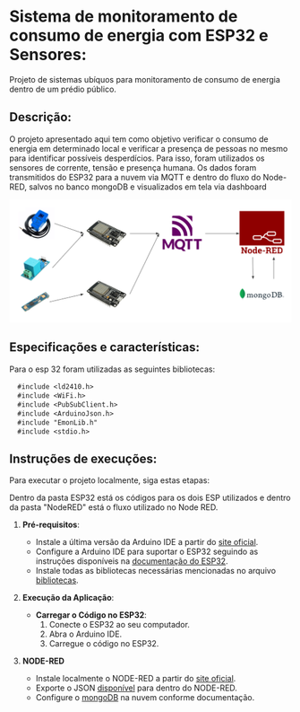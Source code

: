 # Sistema de monitoramento de consumo de energia com ESP32 e Sensores:
Projeto de sistemas ubíquos para monitoramento de consumo de energia dentro de um prédio público.

## Descrição:

O projeto apresentado aqui tem como objetivo verificar o consumo de energia em determinado local e verificar a presença de pessoas no mesmo para identificar possíveis desperdícios. Para isso, foram utilizados os sensores de corrente, tensão e presença humana. Os dados foram transmitidos do ESP32 para a nuvem via MQTT e dentro do fluxo do Node-RED, salvos no banco mongoDB e visualizados em tela via dashboard


![arquitetura](./arquitetura.png)

## Especificações e características:

Para o esp 32 foram utilizadas as seguintes bibliotecas:
```
  #include <ld2410.h>
  #include <WiFi.h>
  #include <PubSubClient.h>
  #include <ArduinoJson.h>
  #include "EmonLib.h"
  #include <stdio.h>
```


## Instruções de execuções:

Para executar o projeto localmente, siga estas etapas:

Dentro da pasta ESP32 está os códigos para os dois ESP utilizados e dentro da pasta "NodeRED" está o fluxo utilizado no Node RED.

1. **Pré-requisitos**:
   - Instale a última versão da Arduino IDE a partir do [site oficial](https://www.arduino.cc/en/software).
   - Configure a Arduino IDE para suportar o ESP32 seguindo as instruções disponíveis na [documentação do ESP32](https://docs.espressif.com/projects/arduino-esp32/en/latest/installing.html).
   - Instale todas as bibliotecas necessárias mencionadas no arquivo [bibliotecas](./bibliotecas.txt).

2. **Execução da Aplicação**:
   - **Carregar o Código no ESP32**:
     1. Conecte o ESP32 ao seu computador.
     2. Abra o Arduino IDE.
     3. Carregue o código no ESP32.

3. **NODE-RED**
   - Instale localmente o NODE-RED a partir do [site oficial](https://nodered.org/docs/getting-started/local).
   - Exporte o JSON [disponível](https://github.com/welintonbg/EnergyMonitoring/blob/main/NodeRED/flows.json) para dentro do NODE-RED.
   - Configure o [mongoDB](https://www.mongodb.com/) na nuvem conforme documentação. 
